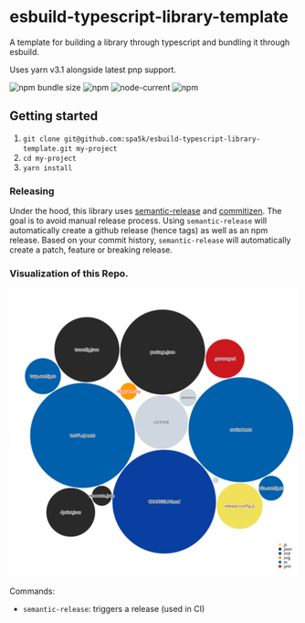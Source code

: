 # esbuild-typescript-library-template

A template for building a library through typescript and bundling it through esbuild.

Uses yarn v3.1 alongside latest pnp support.

![npm bundle size](https://img.shields.io/bundlephobia/minzip/esbuild-typescript-library-template?logo=files&style=for-the-badge)
![npm](https://img.shields.io/npm/v/esbuild-typescript-library-template?logo=npm&style=for-the-badge)
![node-current](https://img.shields.io/badge/Node-%3E=14-success?style=for-the-badge&logo=node)
![npm](https://img.shields.io/npm/dw/esbuild-typescript-library-template?style=for-the-badge)

## Getting started

1. `git clone git@github.com:spa5k/esbuild-typescript-library-template.git my-project`
2. `cd my-project`
3. `yarn install`

### Releasing

Under the hood, this library uses [semantic-release](https://github.com/semantic-release/semantic-release) and [commitizen](https://github.com/commitizen/cz-cli).
The goal is to avoid manual release process. Using `semantic-release` will automatically create a github release (hence tags) as well as an npm release.
Based on your commit history, `semantic-release` will automatically create a patch, feature or breaking release.

### Visualization of this Repo.

![Visualization of this repo](./diagram.svg)

Commands:

- `semantic-release`: triggers a release (used in CI)
